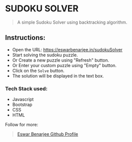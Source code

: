 # SUDOKU SOLVER

> A simple Sudoku Solver using backtracking algorithm.

## Instructions:

- Open the URL: https://eswarbenarjee.in/sudokuSolver
- Start solving the sudoku puzzle.
- Or Create a new puzzle using "Refresh" button.
- Or Enter your custom puzzle using "Empty" button.
- Click on the `Solve` button.
- The solution will be displayed in the text box.

### Tech Stack used:

- Javascript
- Bootstrap
- CSS
- HTML

Follow for more:

> [Eswar Benarjee Github Profile](https://github.com/EswarBenarjee/sudokuSolver "Eswar Benarjee")
